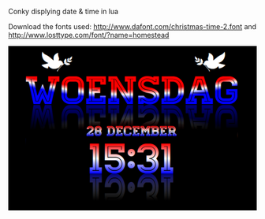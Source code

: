 Conky displying date & time in lua

Download the fonts used: 
http://www.dafont.com/christmas-time-2.font and http://www.losttype.com/font/?name=homestead

![alt tag](https://raw.githubusercontent.com/wim66/conky-time-lua/master/conky-time-lua/preview.png)
